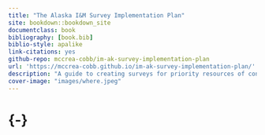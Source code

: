 ```yaml
--- 
title: "The Alaska I&M Survey Implementation Plan"
site: bookdown::bookdown_site
documentclass: book
bibliography: [book.bib]
biblio-style: apalike
link-citations: yes
github-repo: mccrea-cobb/im-ak-survey-implementation-plan
url: 'https://mccrea-cobb.github.io/im-ak-survey-implementation-plan/'
description: "A guide to creating surveys for priority resources of concern at National Wildlife Refuges in Alaska"
cover-image: "images/where.jpeg"
---
```


# {-}
